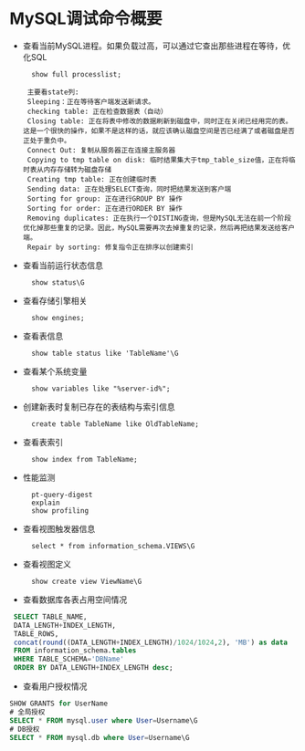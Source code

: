 # MySQL调试命令概要

- 查看当前MySQL进程。如果负载过高，可以通过它查出那些进程在等待，优化SQL

        show full processlist;

       主要看state列:
       Sleeping：正在等待客户端发送新请求。
       checking table: 正在检查数据表（自动）
       Closing table: 正在将表中修改的数据刷新到磁盘中，同时正在关闭已经用完的表。这是一个很快的操作，如果不是这样的话，就应该确认磁盘空间是否已经满了或者磁盘是否正处于重负中。
       Connect Out: 复制从服务器正在连接主服务器
       Copying to tmp table on disk: 临时结果集大于tmp_table_size值，正在将临时表从内存存储转为磁盘存储
       Creating tmp table: 正在创建临时表
       Sending data: 正在处理SELECT查询，同时把结果发送到客户端
       Sorting for group: 正在进行GROUP BY 操作
       Sorting for order: 正在进行ORDER BY 操作
       Removing duplicates: 正在执行一个DISTING查询，但是MySQL无法在前一个阶段优化掉那些重复的记录。因此，MySQL需要再次去掉重复的记录，然后再把结果发送给客户端。
       Repair by sorting: 修复指令正在排序以创建索引

- 查看当前运行状态信息

        show status\G

- 查看存储引擎相关

        show engines;

- 查看表信息

        show table status like 'TableName'\G

- 查看某个系统变量

        show variables like "%server-id%";

- 创建新表时复制已存在的表结构与索引信息

        create table TableName like OldTableName;

- 查看表索引

        show index from TableName;

- 性能监测

        pt-query-digest
        explain
        show profiling

- 查看视图触发器信息

        select * from information_schema.VIEWS\G

- 查看视图定义

        show create view ViewName\G

- 查看数据库各表占用空间情况

```sql
 SELECT TABLE_NAME,
 DATA_LENGTH+INDEX_LENGTH,
 TABLE_ROWS,
 concat(round((DATA_LENGTH+INDEX_LENGTH)/1024/1024,2), 'MB') as data
 FROM information_schema.tables
 WHERE TABLE_SCHEMA='DBName'
 ORDER BY DATA_LENGTH+INDEX_LENGTH desc;
```

- 查看用户授权情况

```sql
SHOW GRANTS for UserName
# 全局授权
SELECT * FROM mysql.user where User=Username\G
# DB授权
SELECT * FROM mysql.db where User=Username\G
```